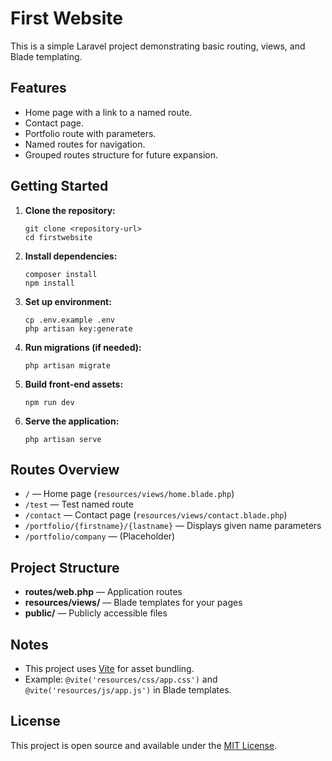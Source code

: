 # First Website

This is a simple Laravel project demonstrating basic routing, views, and Blade templating.

## Features

- Home page with a link to a named route.
- Contact page.
- Portfolio route with parameters.
- Named routes for navigation.
- Grouped routes structure for future expansion.

## Getting Started

1. **Clone the repository:**
    ```
    git clone <repository-url>
    cd firstwebsite
    ```

2. **Install dependencies:**
    ```
    composer install
    npm install
    ```

3. **Set up environment:**
    ```
    cp .env.example .env
    php artisan key:generate
    ```

4. **Run migrations (if needed):**
    ```
    php artisan migrate
    ```

5. **Build front-end assets:**
    ```
    npm run dev
    ```

6. **Serve the application:**
    ```
    php artisan serve
    ```

## Routes Overview

- `/` — Home page (`resources/views/home.blade.php`)
- `/test` — Test named route
- `/contact` — Contact page (`resources/views/contact.blade.php`)
- `/portfolio/{firstname}/{lastname}` — Displays given name parameters
- `/portfolio/company` — (Placeholder)

## Project Structure

- **routes/web.php** — Application routes
- **resources/views/** — Blade templates for your pages
- **public/** — Publicly accessible files

## Notes

- This project uses [Vite](https://vitejs.dev/) for asset bundling.
- Example: `@vite('resources/css/app.css')` and `@vite('resources/js/app.js')` in Blade templates.

## License

This project is open source and available under the [MIT License](LICENSE).
